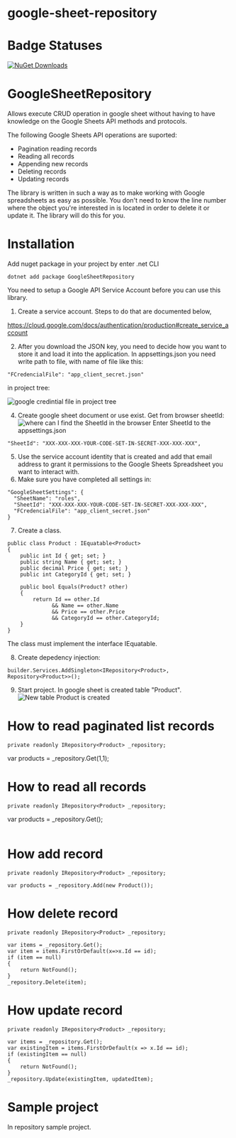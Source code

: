 # google-sheet-repository

# Badge Statuses
[![NuGet Downloads](https://img.shields.io/nuget/dt/GoogleSheetRepository.svg)](https://www.nuget.org/packages/GoogleSheetRepository/)

# GoogleSheetRepository

Allows execute CRUD operation in google sheet without having to have knowledge on the Google Sheets API methods and protocols.

The following Google Sheets API operations are suported:
- Pagination reading records
- Reading all records
- Appending new records
- Deleting records
- Updating records

The library is written in such a way as to make working with Google spreadsheets as easy as possible. You don't need to know the line number where the object you're interested in is located in order to delete it or update it. The library will do this for you.

# Installation

Add nuget package in your project by enter .net CLI
```
dotnet add package GoogleSheetRepository
```
You need to setup a Google API Service Account before you can use this library.

1. Create a service account. Steps to do that are documented below,

https://cloud.google.com/docs/authentication/production#create_service_account

2. After you download the JSON key, you need to decide how you want to store it and load it into the application.
In appsettings.json you need write path to file, with name of file like this:
```
"FCredencialFile": "app_client_secret.json"
```
in project tree:

![google credintial file in project tree](https://github.com/DDolG/google-sheet-repository/blob/main/Images/CredantsFile.jpg)

4. Create google sheet document or use exist. Get from browser sheetId:
![where can I find the SheetId in the browser](https://github.com/DDolG/google-sheet-repository/blob/main/Images/BrowserSheetId.jpg)
Enter SheetId to the appsettings.json
```
"SheetId": "XXX-XXX-XXX-YOUR-CODE-SET-IN-SECRET-XXX-XXX-XXX",
```
5. Use the service account identity that is created and add that email address to grant it permissions to the Google Sheets Spreadsheet you want to interact with.
6. Make sure you have completed all settings in:
```
"GoogleSheetSettings": {
  "SheetName": "roles",
  "SheetId": "XXX-XXX-XXX-YOUR-CODE-SET-IN-SECRET-XXX-XXX-XXX",
  "FCredencialFile": "app_client_secret.json"
}
```
7. Create a class.
```
public class Product : IEquatable<Product>
{
    public int Id { get; set; }
    public string Name { get; set; }    
    public decimal Price { get; set; }
    public int CategoryId { get; set; }

    public bool Equals(Product? other)
    {
        return Id == other.Id
              && Name == other.Name
              && Price == other.Price
              && CategoryId == other.CategoryId;
    }
}
```
The class must implement the interface IEquatable.

8. Create depedency injection:
```
builder.Services.AddSingleton<IRepository<Product>, Repository<Product>>();
```
9. Start project.
    In google sheet is created table "Product".
![New table Product is created](https://github.com/DDolG/google-sheet-repository/blob/main/Images/TableGoogleCreateInstance.jpg)   

# How to read paginated list records
```
private readonly IRepository<Product> _repository;
```
var products = _repository.Get(1,1);

# How to read all records
```
private readonly IRepository<Product> _repository;
```
var products = _repository.Get();
```
```

# How add record
```
private readonly IRepository<Product> _repository;
```
```
var products = _repository.Add(new Product());
```

# How delete record
```
private readonly IRepository<Product> _repository;
```
```
var items = _repository.Get();
var item = items.FirstOrDefault(x=>x.Id == id);
if (item == null)
{
    return NotFound();
}
_repository.Delete(item);
```

# How update record
```
private readonly IRepository<Product> _repository;
```
```
var items = _repository.Get();
var existingItem = items.FirstOrDefault(x => x.Id == id);
if (existingItem == null)
{
    return NotFound();
}
_repository.Update(existingItem, updatedItem);
```

# Sample project
In repository sample project.
